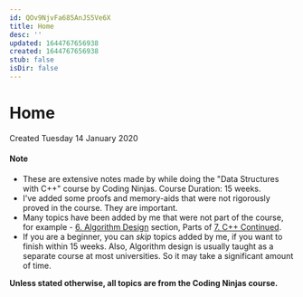 ```yaml
---
id: QOv9NjvFa685AnJS5Ve6X
title: Home
desc: ''
updated: 1644767656938
created: 1644767656938
stub: false
isDir: false
---
```

# Home
Created Tuesday 14 January 2020

#### Note

* These are extensive notes made by while doing the "Data Structures with C++" course by Coding Ninjas. Course Duration: 15 weeks.
* I've added some proofs and memory-aids that were not rigorously proved in the course. They are important.
* Many topics have been added by me that were not part of the course, for example - [6. Algorithm Design](./6._Algorithm_Design.md) section, Parts of [7. C++ Continued](./7._C++_Continued.md). 
* If you are a beginner, you can *skip* topics added by me, if you want to finish within 15 weeks. Also, Algorithm design is usually taught as a separate course at most universities. So it may take a significant amount of time.

**Unless stated otherwise, all topics are from the Coding Ninjas course.**

